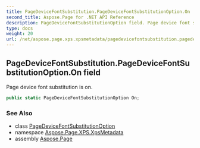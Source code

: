 ```yaml
---
title: PageDeviceFontSubstitution.PageDeviceFontSubstitutionOption.On
second_title: Aspose.Page for .NET API Reference
description: PageDeviceFontSubstitutionOption field. Page device font substitution is on
type: docs
weight: 20
url: /net/aspose.page.xps.xpsmetadata/pagedevicefontsubstitution.pagedevicefontsubstitutionoption/on/
---
```

## PageDeviceFontSubstitution.PageDeviceFontSubstitutionOption.On field

Page device font substitution is on.

```csharp
public static PageDeviceFontSubstitutionOption On;
```

### See Also

* class [PageDeviceFontSubstitutionOption](../)
* namespace [Aspose.Page.XPS.XpsMetadata](../../pagedevicefontsubstitution.pagedevicefontsubstitutionoption/)
* assembly [Aspose.Page](../../../)


